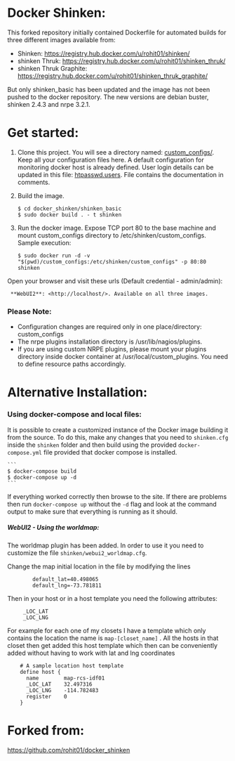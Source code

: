 Docker Shinken:
================

This forked repository initially contained Dockerfile for automated builds for three different images available from:

* Shinken: <https://registry.hub.docker.com/u/rohit01/shinken/>
* shinken Thruk: <https://registry.hub.docker.com/u/rohit01/shinken_thruk/>
* shinken Thruk Graphite: <https://registry.hub.docker.com/u/rohit01/shinken_thruk_graphite/>

But only shinken_basic has been updated and the image has not been pushed to the docker repository. The new versions are debian buster, shinken 2.4.3 and nrpe 3.2.1. 


Get started:
==============

1. Clone this project. You will see a directory named: [custom_configs/](https://github.com/ghislainp/docker_shinken/tree/master/shinken_basic/custom_configs). Keep all your configuration files here. A default configuration for monitoring docker host is already defined. User login details can be updated in this file: [htpasswd.users](https://github.com/ghislainp/docker_shinken/blob/master/shinken_basic/custom_configs/htpasswd.users). File contains the documentation in comments.

2. Build the image.

    ```
    $ cd docker_shinken/shinken_basic
    $ sudo docker build . - t shinken
    ```
    
3. Run the docker image. Expose TCP port 80 to the base machine and mount custom_configs directory to /etc/shinken/custom_configs. Sample execution:

    ```
    $ sudo docker run -d -v "$(pwd)/custom_configs:/etc/shinken/custom_configs" -p 80:80 shinken
    ```

Open your browser and visit these urls (Default credential - admin/admin):

     **WebUI2**: <http://localhost/>. Available on all three images.

### Please Note:

* Configuration changes are required only in one place/directory: custom_configs
* The nrpe plugins installation directory is /usr/lib/nagios/plugins.
* If you are using custom NRPE plugins, please mount your plugins directory inside docker container at /usr/local/custom_plugins. You need to define resource paths accordingly.


Alternative Installation:
========================

### Using docker-compose and local files:

It is possible to create a customized instance of the Docker image building it from the source.
To do this, make any changes that you need to `shinken.cfg` inside the `shinken` folder and then build using the provided `docker-compose.yml` file provided that docker compose is installed.

    ```
    $ docker-compose build
    $ docker-compose up -d
    ```

If everything worked correctly then browse to the site. If there are problems then run `docker-compose up` without the `-d` flag and look at the command output to make sure that everything is running as it should.


##### WebUI2 - Using the worldmap:

The worldmap plugin has been added. In order to use it you need to customize the file `shinken/webui2_worldmap.cfg`.

Change the map initial location in the file by modifying the lines

			default_lat=40.498065
			default_lng=-73.781811

Then in your host or in a host template you need the following attributes:

		 _LOC_LAT
		 _LOC_LNG

For example for each one of my closets I have a template which only contains the location
the name is `map-[closet_name]` . All the hosts in that closet then get added this host template
which then can be conveniently added without having to work with lat and lng coordinates

		# A sample location host template
		define host {
		  name        map-rcs-idf01
		  _LOC_LAT    32.497316
		  _LOC_LNG    -114.782483
		  register    0
		}


Forked from:
========================

<https://github.com/rohit01/docker_shinken>